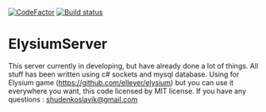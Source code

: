 [![CodeFactor](https://www.codefactor.io/repository/github/signalr/signalr/badge?style=plastic)](https://www.codefactor.io/repository/github/elleyerium/elysiumserver)
[![Build status](https://ci.appveyor.com/api/projects/status/46a5yoqc3hk59bl5/branch/master?svg=true)](https://ci.appveyor.com/project/elleyer/elysiumserver/branch/master)
# ElysiumServer
This server currently in developing, but have already done a lot of things. All stuff has been written using c# sockets and mysql database. Using for Elysium game (https://github.com/elleyer/elysium) but you can use it everywhere you want, this code licensed by MIT license. If you have any questions : shudenkoslavik@gmail.com
